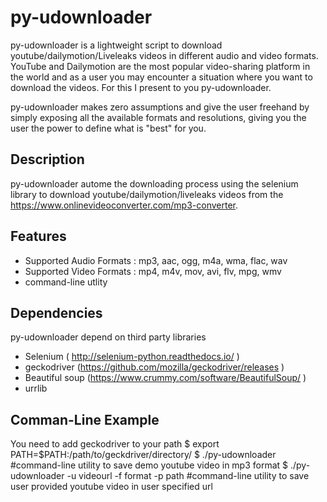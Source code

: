 py-udownloader
==========

py-udownloader is a lightweight script to download youtube/dailymotion/Liveleaks videos in different audio and video formats.
YouTube and Dailymotion are the most popular video-sharing platform in the world and as a user you may encounter a situation where you want to download the videos. For this I present to you py-udownloader. 

py-udownloader makes zero assumptions and give the user freehand by simply exposing all the available formats and resolutions, giving you the user the power to define what is "best" for you.

Description
-----------
py-udownloader autome the downloading process using the selenium library to download youtube/dailymotion/liveleaks videos from the https://www.onlinevideoconverter.com/mp3-converter.


Features
--------
* Supported Audio Formats : mp3, aac, ogg, m4a, wma, flac, wav
* Supported Video Formats : mp4, m4v, mov, avi, flv, mpg, wmv
* command-line utlity

Dependencies
------------
py-udownloader depend on third party libraries
* Selenium ( http://selenium-python.readthedocs.io/ )
* geckodriver (https://github.com/mozilla/geckodriver/releases )
* Beautiful soup (https://www.crummy.com/software/BeautifulSoup/ )
* urrlib

Comman-Line Example
-------------------
You need to add geckodriver to your path 
    $ export PATH=$PATH:/path/to/geckdriver/directory/
    $ ./py-udownloader #command-line utility to save demo youtube video in mp3 format
    $ ./py-udownloader -u videourl -f format -p path #command-line utility to save user provided youtube video in user specified url

